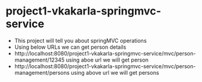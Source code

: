 # project1-vkakarla-springmvc-service

* This project will tell you about springMVC operations
* Using below URLs we can get person details
* http://localhost:8080/project1-vkakarla-springmvc-service/mvc/person-management/12345
  using aboe url we will get person
* http://localhost:8080/project1-vkakarla-springmvc-service/mvc/person-management/persons 
  using above url we will get persons
     